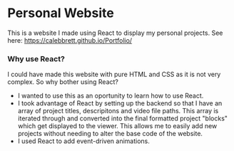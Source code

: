 # Personal Website
This is a website I made using React to display my personal projects. See here: https://calebbrett.github.io/Portfolio/

### Why use React?
I could have made this website with pure HTML and CSS as it is not very complex. So why bother using React?
* I wanted to use this as an oportunity to learn how to use React.
* I took advantage of React by setting up the backend so that I have an array of project titles, descripitons and video file paths. This array is iterated through and converted into the final formatted project "blocks"  which get displayed to the viewer. This allows me to easily add new projects without needing to alter the base code of the website.
* I used React to add event-driven animations.
